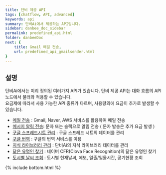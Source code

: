 ```yaml
---
title: 단비 제공 API
tags: [chatflow, API, advanced]
keywords: api
summary: 단비Ai에서 제공하는 API입니다.
sidebar: danbee_doc_sidebar
permalink: predefined_api.html
folder: danbeeDoc
next: {
    title: Gmail 메일 전송,
    url: predefined_api_gmailsender.html
}
---
```


## 설명

단비Ai에서는 미리 정의된 여러가지 API가 있습니다. 단비 제공 API는 대화 흐름의 API노드에서 불러와 적용할 수 있습니다.<br /> 
요금제에 따라서 사용 가능한 API 종류가 다르며, 사용량외에 요금이 추가로 발생할 수 있습니다. <br />

 - [메일 전송](predefined_api_gmailsender.html) : Gmail, Naver, AWS 서비스를 활용하여 메일 전송
 - [메시지 알림 전송](predefined_api_slackchannelsender.html): 문자 또는 슬랙으로 알림 전송 ( 문자 발송은 추가 요금 발생 )
 - [구글 스프레드시트 관리](predefined_api_googlespreadsheetrowappend.html) : 구글 스프레드 시트의 데이터를 관리
 - [구글 번역](predefined_api_googletranslation.html) : 구글의 번역 서비스를 이용
 - [지식 라이브러리 관리](predefined_api_knowledgerowappend) : 단비Ai의 지식 라이브러리 데이터를 관리
 - [닮은 유명인 찾기](predefined_api_navercelebrity) : 네이버 CFR(Clova Face Recognition)의 닮은 유명인 찾기
 - [도시별 날씨 조회](predefined_api_weathercurrentbycity.html) : 도시별 현재날씨, 예보, 일출/일몰시간, 공기현황 조회
 


{% include bottom.html %}
